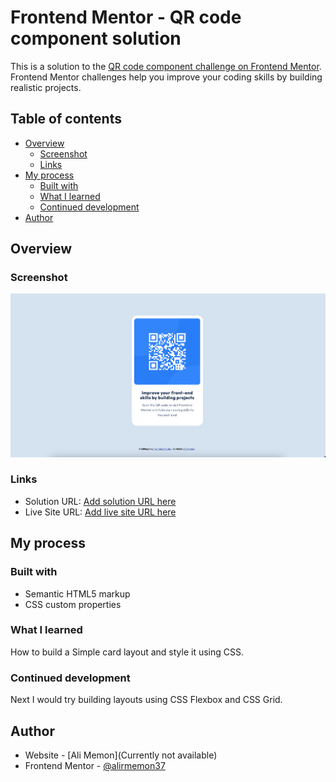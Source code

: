 # Frontend Mentor - QR code component solution

This is a solution to the [QR code component challenge on Frontend Mentor](https://www.frontendmentor.io/challenges/qr-code-component-iux_sIO_H). Frontend Mentor challenges help you improve your coding skills by building realistic projects. 

## Table of contents

- [Overview](#overview)
  - [Screenshot](#screenshot)
  - [Links](#links)
- [My process](#my-process)
  - [Built with](#built-with)
  - [What I learned](#what-i-learned)
  - [Continued development](#continued-development)
- [Author](#author)


## Overview

### Screenshot

![](./images/screenshot.png)


### Links

- Solution URL: [Add solution URL here](https://www.frontendmentor.io/solutions/simple-card-layout-Ahc5KKD5A)
- Live Site URL: [Add live site URL here](https://alirmemon37.github.io/simple-card-layout/)

## My process

### Built with

- Semantic HTML5 markup
- CSS custom properties

### What I learned

How to build a Simple card layout and style it using CSS.

### Continued development

Next I would try building layouts using CSS Flexbox and CSS Grid.

## Author

- Website - [Ali Memon](Currently not available)
- Frontend Mentor - [@alirmemon37](https://www.frontendmentor.io/profile/alirmemon37)
